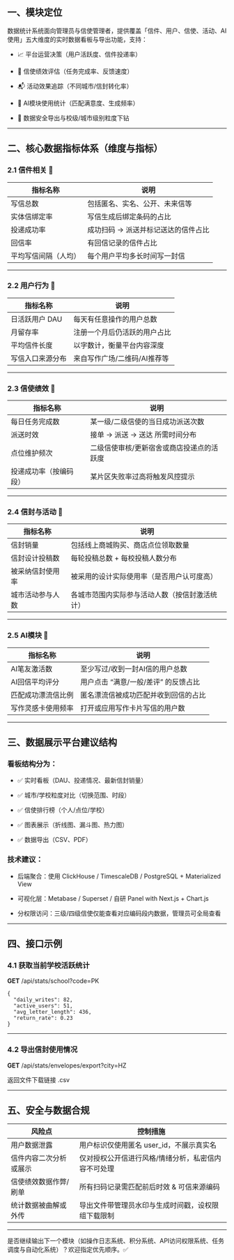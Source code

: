 
## **一、模块定位**

  

数据统计系统面向管理员与信使管理者，提供覆盖「信件、用户、信使、活动、AI使用」五大维度的实时数据看板与导出功能，支持：

- 📈 平台运营决策（用户活跃度、信件投递率）
    
- 🧭 信使绩效评估（任务完成率、反馈速度）
    
- 📬 活动效果追踪（不同城市/信封转化率）
    
- 🧠 AI模块使用统计（匹配满意度、生成频率）
    
- 🧾 数据安全导出与校级/城市级别粒度下钻
    

---

## **二、核心数据指标体系（维度与指标）**

  

### **2.1 信件相关 📮**

|**指标名称**|**说明**|
|---|---|
|写信总数|包括匿名、实名、公开、未来信等|
|实体信绑定率|写信生成后绑定条码的占比|
|投递成功率|成功扫码 → 派送并标记送达的信件占比|
|回信率|有回信记录的信件占比|
|平均写信间隔（人均）|每个用户平均多长时间写一封信|

---

### **2.2 用户行为 👤**

|**指标名称**|**说明**|
|---|---|
|日活跃用户 DAU|每天有任意操作的用户总数|
|月留存率|注册一个月后仍活跃的用户占比|
|平均信件长度|以字数计，衡量平台内容深度|
|写信入口来源分布|来自写作广场/二维码/AI推荐等|

---

### **2.3 信使绩效 🧳**

|**指标名称**|**说明**|
|---|---|
|每日任务完成数|某一级/二级信使的当日成功派送次数|
|派送时效|接单 → 派送 → 送达 所需时间分布|
|点位维护频次|二级信使审核/更新宿舍或商店投递点的活跃度|
|投递成功率（按编码段）|某片区失败率过高将触发风控提示|

---

### **2.4 信封与活动 🎨**

|**指标名称**|**说明**|
|---|---|
|信封销量|包括线上商城购买、商店点位领取数量|
|信封设计投稿数|每轮投稿总数 + 每校投稿人数分布|
|被采纳信封使用率|被采用的设计实际使用率（是否用户认可度高）|
|城市活动参与人数|各城市范围内实际参与活动人数（按信封激活统计）|

---

### **2.5 AI模块 🤖**

|**指标名称**|**说明**|
|---|---|
|AI笔友激活数|至少写过/收到一封AI信的用户总数|
|AI回信平均评分|用户点击 “满意/一般/差评” 的反馈占比|
|匹配成功漂流信比例|匿名漂流信被成功匹配并收到回信的占比|
|写作灵感卡使用频率|打开或应用写作卡片写信的用户数|

---

## **三、数据展示平台建议结构**

  

### **看板结构分为：**

- ✅ 实时看板（DAU、投递情况、最新信封销量）
    
- ✅ 城市/学校粒度对比（切换范围、时段）
    
- ✅ 信使排行榜（个人/点位/学校）
    
- ✅ 图表展示（折线图、漏斗图、热力图）
    
- ✅ 数据导出（CSV、PDF）
    

  

### **技术建议：**

- 后端聚合：使用 ClickHouse / TimescaleDB / PostgreSQL + Materialized View
    
- 可视化层：Metabase / Superset / 自研 Panel with Next.js + Chart.js
    
- 分权限访问：三级/四级信使仅能查看对应编码段内数据，管理员可全局查看
    

---

## **四、接口示例**

  

### **4.1 获取当前学校活跃统计**

  

**GET** /api/stats/school?code=PK

```
{
  "daily_writes": 82,
  "active_users": 51,
  "avg_letter_length": 436,
  "return_rate": 0.23
}
```

---

### **4.2 导出信封使用情况**

  

**GET** /api/stats/envelopes/export?city=HZ

  

返回文件下载链接 .csv

---

## **五、安全与数据合规**

|**风险点**|**控制措施**|
|---|---|
|用户数据泄露|用户标识仅使用匿名 user_id，不展示真实名|
|信件内容二次分析或展示|仅对授权公开信进行风格/情绪分析，私密信内容不可处理|
|信使绩效数据作弊/刷单|所有扫码记录需匹配前后时效 & 可信来源编码|
|统计数据被曲解或外传|导出文件带管理员水印与生成时间戳，设权限组下载限制|

---

是否继续输出下一个模块（如操作日志系统、积分系统、API访问权限系统、任务调度与自动化系统）？欢迎指定优先顺序。✅